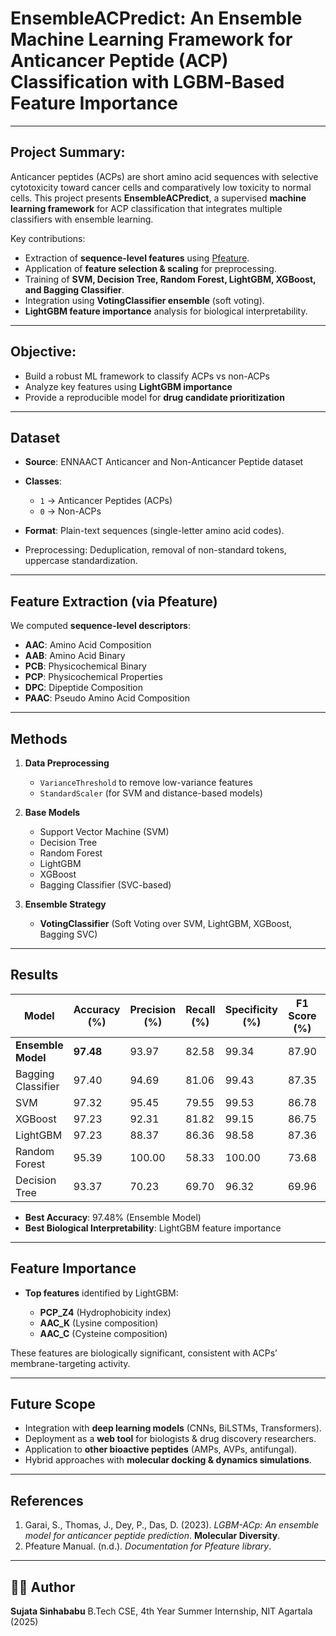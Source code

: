 # **EnsembleACPredict: An Ensemble Machine Learning Framework for Anticancer Peptide (ACP) Classification with LGBM‑Based Feature Importance**
---

## Project Summary:
Anticancer peptides (ACPs) are short amino acid sequences with selective cytotoxicity toward cancer cells and comparatively low toxicity to normal cells.
This project presents **EnsembleACPredict**, a supervised **machine learning framework** for ACP classification that integrates multiple classifiers with ensemble learning.

Key contributions:

* Extraction of **sequence-level features** using [Pfeature](https://webs.iiitd.edu.in/raghava/pfeature/).
* Application of **feature selection & scaling** for preprocessing.
* Training of **SVM, Decision Tree, Random Forest, LightGBM, XGBoost, and Bagging Classifier**.
* Integration using **VotingClassifier ensemble** (soft voting).
* **LightGBM feature importance** analysis for biological interpretability.

---

## Objective:
- Build a robust ML framework to classify ACPs vs non-ACPs  
- Analyze key features using **LightGBM importance**    
- Provide a reproducible model for **drug candidate prioritization**  

---

## Dataset

* **Source**: ENNAACT Anticancer and Non-Anticancer Peptide dataset
* **Classes**:

  * `1` → Anticancer Peptides (ACPs)
  * `0` → Non-ACPs
* **Format**: Plain-text sequences (single-letter amino acid codes).
* Preprocessing: Deduplication, removal of non-standard tokens, uppercase standardization.

---

## Feature Extraction (via Pfeature)

We computed **sequence-level descriptors**:

* **AAC**: Amino Acid Composition
* **AAB**: Amino Acid Binary
* **PCB**: Physicochemical Binary
* **PCP**: Physicochemical Properties
* **DPC**: Dipeptide Composition
* **PAAC**: Pseudo Amino Acid Composition

---

##  Methods

1. **Data Preprocessing**

   * `VarianceThreshold` to remove low-variance features
   * `StandardScaler` (for SVM and distance-based models)

2. **Base Models**

   * Support Vector Machine (SVM)
   * Decision Tree
   * Random Forest
   * LightGBM
   * XGBoost
   * Bagging Classifier (SVC-based)

3. **Ensemble Strategy**

   * **VotingClassifier** (Soft Voting over SVM, LightGBM, XGBoost, Bagging SVC)

---

## Results

| Model              | Accuracy (%) | Precision (%) | Recall (%) | Specificity (%) | F1 Score (%) | ROC AUC (%) | MCC  |
| ------------------ | ------------ | ------------- | ---------- | --------------- | ------------ | ----------- | ---- |
| **Ensemble Model** | **97.48**    | 93.97         | 82.58      | 99.34           | 87.90        | 97.87       | 0.87 |
| Bagging Classifier | 97.40        | 94.69         | 81.06      | 99.43           | 87.35        | 97.49       | 0.86 |
| SVM                | 97.32        | 95.45         | 79.55      | 99.53           | 86.78        | 97.50       | 0.86 |
| XGBoost            | 97.23        | 92.31         | 81.82      | 99.15           | 86.75        | 97.70       | 0.85 |
| LightGBM           | 97.23        | 88.37         | 86.36      | 98.58           | 87.36        | 97.81       | 0.86 |
| Random Forest      | 95.39        | 100.00        | 58.33      | 100.00          | 73.68        | 97.29       | 0.74 |
| Decision Tree      | 93.37        | 70.23         | 69.70      | 96.32           | 69.96        | 83.01       | 0.66 |

- **Best Accuracy**: 97.48% (Ensemble Model)
- **Best Biological Interpretability**: LightGBM feature importance

---

## Feature Importance

* **Top features** identified by LightGBM:

  * **PCP\_Z4** (Hydrophobicity index)
  * **AAC\_K** (Lysine composition)
  * **AAC\_C** (Cysteine composition)

These features are biologically significant, consistent with ACPs’ membrane-targeting activity.

---

## Future Scope

* Integration with **deep learning models** (CNNs, BiLSTMs, Transformers).
* Deployment as a **web tool** for biologists & drug discovery researchers.
* Application to **other bioactive peptides** (AMPs, AVPs, antifungal).
* Hybrid approaches with **molecular docking & dynamics simulations**.

---

## References

1. Garai, S., Thomas, J., Dey, P., Das, D. (2023). *LGBM-ACp: An ensemble model for anticancer peptide prediction*. **Molecular Diversity**.
2. Pfeature Manual. (n.d.). *Documentation for Pfeature library*.

---

## 👩‍💻 Author

**Sujata Sinhababu**
B.Tech CSE, 4th Year 
Summer Internship, NIT Agartala (2025)
